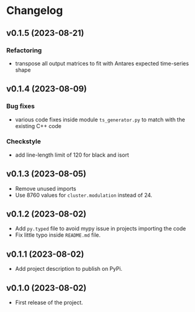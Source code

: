 Changelog
=========

v0.1.5 (2023-08-21)
-------------------

### Refactoring
* transpose all output matrices to fit with Antares expected time-series shape

v0.1.4 (2023-08-09)
-------------------

### Bug fixes
* various code fixes inside module `ts_generator.py` to match with the existing C++ code

### Checkstyle
* add line-length limit of 120 for black and isort


v0.1.3 (2023-08-05)
-------------------

* Remove unused imports
* Use 8760 values for `cluster.modulation` instead of 24.

v0.1.2 (2023-08-02)
-------------------

* Add `py.typed` file to avoid mypy issue in projects importing the code
* Fix little typo inside `README.md` file.

v0.1.1 (2023-08-02)
-------------------

* Add project description to publish on PyPi.

v0.1.0 (2023-08-02)
-------------------

* First release of the project.